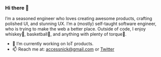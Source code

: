 ### Hi there 👋

I’m a seasoned engineer who loves creating awesome products, crafting polished UI, and stunning UX. I’m a (mostly) self-taught software engineer, who is trying to make the web a better place. Outside of code, I enjoy whiskey🥃, basketball🏀, and anything with plenty of torque🚗.

- 🔭 I’m currently working on IoT products.
- 📫 Reach me at: <accessnick@gmail.com> or [Twitter](https://twitter.com/nick_persad)
